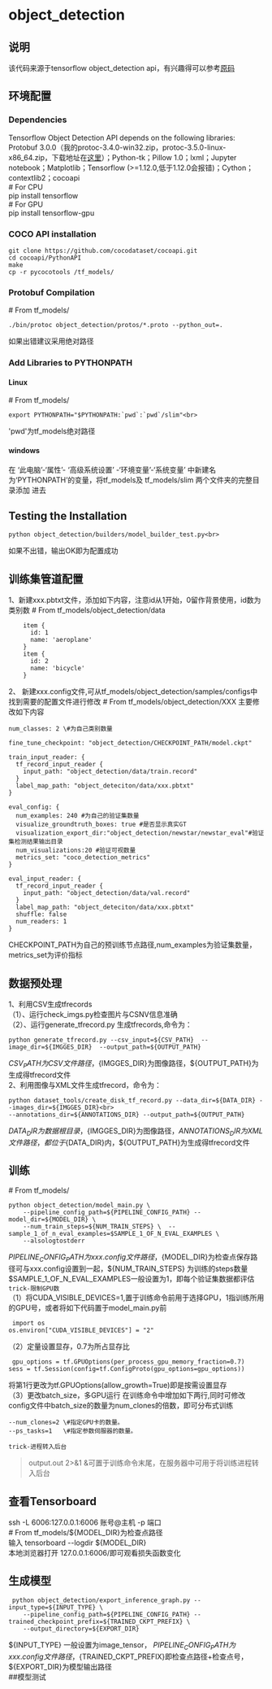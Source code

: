 # object_detection
## 说明
该代码来源于tensorflow object_detection api，有兴趣得可以参考[原码](https://github.com/tensorflow/models/tree/master/research/object_detection#tensorflow-object-detection-api)
## 环境配置
### Dependencies
Tensorflow Object Detection API depends on the following libraries:
Protobuf 3.0.0（我的protoc-3.4.0-win32.zip，protoc-3.5.0-linux-x86_64.zip，下载地址在[这里](https://github.com/google/protobuf/releases)）；Python-tk；Pillow 1.0；lxml；Jupyter notebook；Matplotlib；Tensorflow (>=1.12.0,低于1.12.0会报错)；Cython；contextlib2；cocoapi  
\# For CPU<br>
pip install tensorflow<br> 
\# For GPU<br>
pip install tensorflow-gpu<br> 
### COCO API installation
    git clone https://github.com/cocodataset/cocoapi.git
    cd cocoapi/PythonAPI
    make
    cp -r pycocotools /tf_models/ 
### Protobuf Compilation
\# From tf_models/<br> 
    
    ./bin/protoc object_detection/protos/*.proto --python_out=. 
如果出错建议采用绝对路径
### Add Libraries to PYTHONPATH
#### Linux
\# From tf_models/<br> 

    export PYTHONPATH="$PYTHONPATH:`pwd`:`pwd`/slim"<br> 
'pwd'为tf_models绝对路径<br> 
#### windows
在 ‘此电脑’-‘属性’- ‘高级系统设置’ -‘环境变量’-‘系统变量’ 中新建名为‘PYTHONPATH’的变量，将tf_models及 tf_models/slim 两个文件夹的完整目录添加
进去<br> 
## Testing the Installation
    python object_detection/builders/model_builder_test.py<br> 
如果不出错，输出OK即为配置成功<br> 
## 训练集管道配置
1、新建xxx.pbtxt文件，添加如下内容，注意id从1开始，0留作背景使用，id数为类别数
\# From tf_models/object_detection/data
  
        item {
          id: 1
          name: 'aeroplane'
        }
        item {
          id: 2
          name: 'bicycle'
        }
2、 新建xxx.config文件,可从tf_models/object_detection/samples/configs中找到需要的配置文件进行修改
\# From tf_models/object_detection/XXX
主要修改如下内容

    num_classes: 2 \#为自己类别数量
    
    fine_tune_checkpoint: "object_detection/CHECKPOINT_PATH/model.ckpt"
    
    train_input_reader: {
      tf_record_input_reader {
        input_path: "object_detection/data/train.record"
      }
      label_map_path: "object_deteciton/data/xxx.pbtxt"
    }

    eval_config: {
      num_examples: 240 #为自己的验证集数量
      visualize_groundtruth_boxes: true #是否显示真实GT
      visualization_export_dir:"object_detection/newstar/newstar_eval"#验证集检测结果输出目录
      num_visualizations:20 #验证可视数量
      metrics_set: "coco_detection_metrics"
    }

    eval_input_reader: {
      tf_record_input_reader {
        input_path: "object_detection/data/val.record"
      }
      label_map_path: "object_deteciton/data/xxx.pbtxt"
      shuffle: false
      num_readers: 1
    }
CHECKPOINT_PATH为自己的预训练节点路径,num_examples为验证集数量，metrics_set为评价指标  
## 数据预处理
1、利用CSV生成tfrecords  
（1）、运行check_imgs.py检查图片与CSNV信息准确  
（2）、运行generate_tfrecord.py 生成tfrecords,命令为：<br>

    python generate_tfrecord.py --csv_input=${CSV_PATH}  --image_dir=${IMGGES_DIR}  --output_path=${OUTPUT_PATH}
${CSV_PATH}为CSV文件路径，${IMGGES_DIR}为图像路径，${OUTPUT_PATH}为生成得tfrecord文件<br>
2、利用图像与XML文件生成tfrecord，命令为：  
    
    python dataset_tools/create_disk_tf_record.py --data_dir=${DATA_DIR} --images_dir=${IMGGES_DIR}<br>
    --annotations_dir=${ANNOTATIONS_DIR} --output_path=${OUTPUT_PATH}
${DATA_DIR}为数据根目录，${IMGGES_DIR}为图像路径，${ANNOTATIONS_DIR}为XML文件路径，都位于${DATA_DIR}内，${OUTPUT_PATH}为生成得tfrecord文件<br>
## 训练
\# From tf_models/

    python object_detection/model_main.py \
        --pipeline_config_path=${PIPELINE_CONFIG_PATH} --model_dir=${MODEL_DIR} \
        --num_train_steps=${NUM_TRAIN_STEPS} \  --sample_1_of_n_eval_examples=$SAMPLE_1_OF_N_EVAL_EXAMPLES \
        --alsologtostderr
${PIPELINE_CONFIG_PATH}为xxx.config文件路径，${MODEL_DIR}为检查点保存路径可与xxx.config设置到一起，${NUM_TRAIN_STEPS} 为训练的steps数量  
$SAMPLE_1_OF_N_EVAL_EXAMPLES一般设置为1，即每个验证集数据都评估<br>
 `trick-限制GPU数`  
 （1）将CUDA_VISIBLE_DEVICES=1,置于训练命令前用于选择GPU，1指训练所用的GPU号，或者将如下代码置于model_main.py前  
 
     import os
    os.environ["CUDA_VISIBLE_DEVICES"] = "2"
 （2）定量设置显存，0.7为所占显存比  
 
     gpu_options = tf.GPUOptions(per_process_gpu_memory_fraction=0.7)
    sess = tf.Session(config=tf.ConfigProto(gpu_options=gpu_options))
将第1行更改为tf.GPUOptions(allow_growth=True)即是按需设置显存  
（3）更改batch_size，多GPU运行
在训练命令中增加如下两行,同时可修改config文件中batch_size的数量为num_clones的倍数，即可分布式训练
    
    --num_clones=2 \#指定GPU卡的数量。
    --ps_tasks=1   \#指定参数伺服器的数量。
 `trick-进程转入后台`   
 >output.out 2>&1 &可置于训练命令末尾，在服务器中可用于将训练进程转入后台  
 ## 查看Tensorboard  
 ssh -L 6006:127.0.0.1:6006 账号@主机 -p 端口  
 \# From tf_models/${MODEL_DIR}为检查点路径  
输入 tensorboard --logdir ${MODEL_DIR}  
本地浏览器打开 127.0.0.1:6006/即可观看损失函数变化
 ## 生成模型
 
     python object_detection/export_inference_graph.py --input_type=${INPUT_TYPE} \
        --pipeline_config_path=${PIPELINE_CONFIG_PATH} --trained_checkpoint_prefix=${TRAINED_CKPT_PREFIX} \
        --output_directory=${EXPORT_DIR}
${INPUT_TYPE} 一般设置为image_tensor， ${PIPELINE_CONFIG_PATH}为xxx.config文件路径，${TRAINED_CKPT_PREFIX}即检查点路径+检查点号，${EXPORT_DIR}为模型输出路径  
##模型测试
